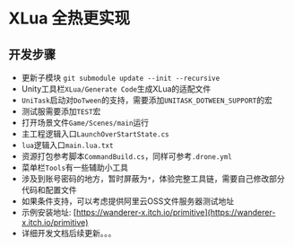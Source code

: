 # XLua 全热更实现

## 开发步骤
* 更新子模块 `git submodule update --init --recursive`
* Unity工具栏`XLua/Generate Code`生成XLua的适配文件
* `UniTask`启动对`DoTween`的支持，需要添加`UNITASK_DOTWEEN_SUPPORT`的宏
* 测试服需要添加`TEST`宏
* 打开场景文件`Game/Scenes/main`运行
* 主工程逻辑入口`LaunchOverStartState.cs`
* `lua`逻辑入口`main.lua.txt`
* 资源打包参考脚本`CommandBuild.cs`，同样可参考`.drone.yml`
* 菜单栏`Tools`有一些辅助小工具
* 涉及到账号密码的地方，暂时屏蔽为`*`，体验完整工具链，需要自己修改部分代码和配置文件
* 如果条件支持，可以考虑提供阿里云OSS文件服务器测试地址
* 示例安装地址: [https://wanderer-x.itch.io/primitive](https://wanderer-x.itch.io/primitive)
* 详细开发文档后续更新。。。
